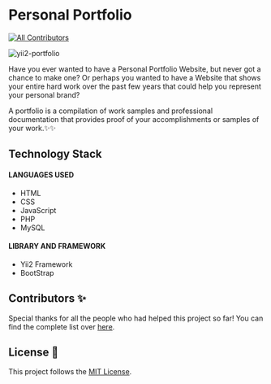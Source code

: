 # Personal Portfolio 
<!-- ALL-CONTRIBUTORS-BADGE:START - Do not remove or modify this section -->
[![All Contributors](https://img.shields.io/badge/all_contributors-1-orange.svg?style=flat-square)](#contributors-)
<!-- ALL-CONTRIBUTORS-BADGE:END -->

![yii2-portfolio](https://socialify.git.ci/KamalDGRT/yii2-portfolio/image?description=1&descriptionEditable=Building%20an%20awesome%20Portfolio%20Website%20for%20all%20your%20needs%20!&font=KoHo&forks=1&issues=1&language=1&owner=1&pattern=Brick%20Wall&pulls=1&stargazers=1&theme=Dark)

Have you ever wanted to have a Personal Portfolio Website, but never got a chance to make
one? Or perhaps you wanted to have a Website that shows your entire hard work over
the past few years that could help you represent your personal brand?

A portfolio is a compilation of work samples and professional documentation that provides proof 
of your accomplishments or samples of your work.✨✨

## Technology Stack 

#### LANGUAGES USED

- HTML
- CSS
- JavaScript
- PHP
- MySQL

#### LIBRARY AND FRAMEWORK

- Yii2 Framework
- BootStrap

## Contributors ✨

Special thanks for all the people who had helped this project so far! You can find
the complete list over [here](CONTRIBUTORS.md).

## License :scroll:

This project follows the [MIT License](LICENSE).
